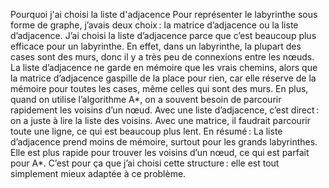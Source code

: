 Pourquoi j'ai choisi la liste d'adjacence
Pour représenter le labyrinthe sous forme de graphe, j’avais deux choix : la matrice d’adjacence ou la liste d’adjacence.
J’ai choisi la liste d’adjacence parce que c’est beaucoup plus efficace pour un labyrinthe. En effet, dans un labyrinthe, la plupart des cases sont des murs, donc il y a très peu de connexions entre les nœuds. La liste d’adjacence ne garde en mémoire que les vrais chemins, alors que la matrice d’adjacence gaspille de la place pour rien, car elle réserve de la mémoire pour toutes les cases, même celles qui sont des murs.
En plus, quand on utilise l’algorithme A*, on a souvent besoin de parcourir rapidement les voisins d’un nœud. Avec une liste d’adjacence, c’est direct : on a juste à lire la liste des voisins. Avec une matrice, il faudrait parcourir toute une ligne, ce qui est beaucoup plus lent.
En résumé :
La liste d’adjacence prend moins de mémoire, surtout pour les grands labyrinthes.
Elle est plus rapide pour trouver les voisins d’un nœud, ce qui est parfait pour A*.
C’est pour ça que j’ai choisi cette structure : elle est tout simplement mieux adaptée à ce problème.